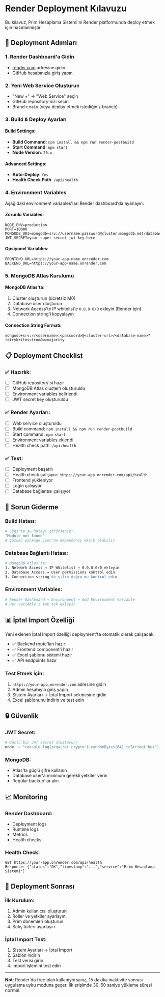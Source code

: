 # Render Deployment Kılavuzu

Bu kılavuz, Prim Hesaplama Sistemi'ni Render platformunda deploy etmek için hazırlanmıştır.

## 🚀 Deployment Adımları

### 1. Render Dashboard'a Gidin
- [render.com](https://render.com) adresine gidin
- GitHub hesabınızla giriş yapın

### 2. Yeni Web Service Oluşturun
- "New +" → "Web Service" seçin
- GitHub repository'nizi seçin
- Branch: `main` (veya deploy etmek istediğiniz branch)

### 3. Build & Deploy Ayarları

#### Build Settings:
- **Build Command**: `npm install && npm run render-postbuild`
- **Start Command**: `npm start`
- **Node Version**: `20.x`

#### Advanced Settings:
- **Auto-Deploy**: `Yes`
- **Health Check Path**: `/api/health`

### 4. Environment Variables

Aşağıdaki environment variables'ları Render dashboard'da ayarlayın:

#### Zorunlu Variables:
```
NODE_ENV=production
PORT=10000
MONGODB_URI=mongodb+srv://username:password@cluster.mongodb.net/database
JWT_SECRET=your-super-secret-jwt-key-here
```

#### Opsiyonel Variables:
```
FRONTEND_URL=https://your-app-name.onrender.com
BACKEND_URL=https://your-app-name.onrender.com
```

### 5. MongoDB Atlas Kurulumu

#### MongoDB Atlas'ta:
1. Cluster oluşturun (ücretsiz M0)
2. Database user oluşturun
3. Network Access'te IP whitelist'e `0.0.0.0/0` ekleyin (Render için)
4. Connection string'i kopyalayın

#### Connection String Formatı:
```
mongodb+srv://<username>:<password>@<cluster-url>/<database-name>?retryWrites=true&w=majority
```

## 📋 Deployment Checklist

### ✅ Hazırlık:
- [ ] GitHub repository'si hazır
- [ ] MongoDB Atlas cluster'ı oluşturuldu
- [ ] Environment variables belirlendi
- [ ] JWT secret key oluşturuldu

### ✅ Render Ayarları:
- [ ] Web service oluşturuldu
- [ ] Build command: `npm install && npm run render-postbuild`
- [ ] Start command: `npm start`
- [ ] Environment variables eklendi
- [ ] Health check path: `/api/health`

### ✅ Test:
- [ ] Deployment başarılı
- [ ] Health check çalışıyor: `https://your-app.onrender.com/api/health`
- [ ] Frontend yükleniyor
- [ ] Login çalışıyor
- [ ] Database bağlantısı çalışıyor

## 🔧 Sorun Giderme

### Build Hatası:
```bash
# Logs'ta şu hatayı görürseniz:
"Module not found"
# Çözüm: package.json'da dependency eksik olabilir
```

### Database Bağlantı Hatası:
```bash
# MongoDB Atlas'ta:
1. Network Access → IP Whitelist → 0.0.0.0/0 ekleyin
2. Database Access → User permissions kontrol edin
3. Connection string'de şifre doğru mu kontrol edin
```

### Environment Variables:
```bash
# Render Dashboard → Environment → Add Environment Variable
# Her variable'ı tek tek ekleyin
```

## 📊 İptal Import Özelliği

Yeni eklenen İptal Import özelliği deployment'ta otomatik olarak çalışacak:

- ✅ Backend route'ları hazır
- ✅ Frontend component'i hazır  
- ✅ Excel şablonu sistemi hazır
- ✅ API endpoints hazır

### Test Etmek İçin:
1. `https://your-app.onrender.com` adresine gidin
2. Admin hesabıyla giriş yapın
3. Sistem Ayarları → İptal Import sekmesine gidin
4. Excel şablonunu indirin ve test edin

## 🔒 Güvenlik

### JWT Secret:
```bash
# Güçlü bir JWT secret oluşturun:
node -e "console.log(require('crypto').randomBytes(64).toString('hex'))"
```

### MongoDB:
- Atlas'ta güçlü şifre kullanın
- Database user'a minimum gerekli yetkiler verin
- Regular backup'lar alın

## 📈 Monitoring

### Render Dashboard:
- Deployment logs
- Runtime logs  
- Metrics
- Health checks

### Health Check:
```
GET https://your-app.onrender.com/api/health
Response: {"status":"OK","timestamp":"...","service":"Prim Hesaplama Sistemi"}
```

## 🚀 Deployment Sonrası

### İlk Kurulum:
1. Admin kullanıcısı oluşturun
2. Roller ve yetkiler ayarlayın
3. Prim dönemleri oluşturun
4. Satış türleri ayarlayın

### İptal Import Test:
1. Sistem Ayarları → İptal Import
2. Şablon indirin
3. Test verisi girin
4. Import işlemini test edin

---

**Not**: Render'da free plan kullanıyorsanız, 15 dakika inaktivite sonrası uygulama uyku moduna geçer. İlk erişimde 30-60 saniye yükleme süresi normal.
